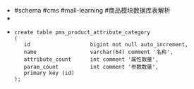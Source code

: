 - #schema #cms #mall-learning #商品模块数据库表解析
-
- ```
  create table pms_product_attribute_category
  (
     id                   bigint not null auto_increment,
     name                 varchar(64) comment '名称',
     attribute_count      int comment '属性数量',
     param_count          int comment '参数数量',
     primary key (id)
  );
  ```